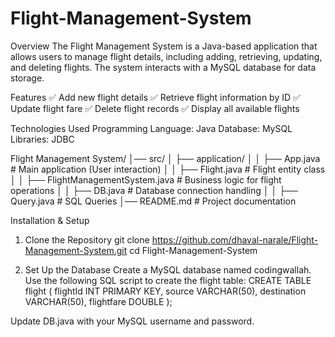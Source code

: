# Flight-Management-System
Overview
The Flight Management System is a Java-based application that allows users to manage flight details, including adding, retrieving, updating, and deleting flights. The system interacts with a MySQL database for data storage.

Features
✅ Add new flight details
✅ Retrieve flight information by ID
✅ Update flight fare
✅ Delete flight records
✅ Display all available flights

Technologies Used
Programming Language: Java
Database: MySQL
Libraries: JDBC

Flight Management System/
│── src/
│   ├── application/
│   │   ├── App.java            # Main application (User interaction)
│   │   ├── Flight.java         # Flight entity class
│   │   ├── FlightManagementSystem.java  # Business logic for flight operations
│   │   ├── DB.java             # Database connection handling
│   │   ├── Query.java          # SQL Queries
│── README.md                   # Project documentation


Installation & Setup
1. Clone the Repository
git clone https://github.com/dhaval-narale/Flight-Management-System.git
cd Flight-Management-System

2. Set Up the Database
Create a MySQL database named codingwallah.
Use the following SQL script to create the flight table:
CREATE TABLE flight (
    flightId INT PRIMARY KEY,
    source VARCHAR(50),
    destination VARCHAR(50),
    flightfare DOUBLE
);

Update DB.java with your MySQL username and password.



